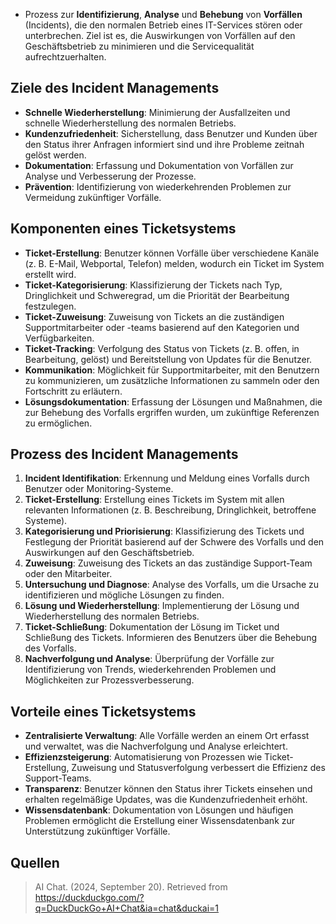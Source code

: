 - Prozess zur **Identifizierung**, **Analyse** und **Behebung** von **Vorfällen** (Incidents), die den normalen Betrieb eines IT-Services stören oder unterbrechen. Ziel ist es, die Auswirkungen von Vorfällen auf den Geschäftsbetrieb zu minimieren und die Servicequalität aufrechtzuerhalten.

## Ziele des Incident Managements
- **Schnelle Wiederherstellung**: Minimierung der Ausfallzeiten und schnelle Wiederherstellung des normalen Betriebs.
- **Kundenzufriedenheit**: Sicherstellung, dass Benutzer und Kunden über den Status ihrer Anfragen informiert sind und ihre Probleme zeitnah gelöst werden.
- **Dokumentation**: Erfassung und Dokumentation von Vorfällen zur Analyse und Verbesserung der Prozesse.
- **Prävention**: Identifizierung von wiederkehrenden Problemen zur Vermeidung zukünftiger Vorfälle.

## Komponenten eines Ticketsystems
- **Ticket-Erstellung**: Benutzer können Vorfälle über verschiedene Kanäle (z. B. E-Mail, Webportal, Telefon) melden, wodurch ein Ticket im System erstellt wird.
- **Ticket-Kategorisierung**: Klassifizierung der Tickets nach Typ, Dringlichkeit und Schweregrad, um die Priorität der Bearbeitung festzulegen.
- **Ticket-Zuweisung**: Zuweisung von Tickets an die zuständigen Supportmitarbeiter oder -teams basierend auf den Kategorien und Verfügbarkeiten.
- **Ticket-Tracking**: Verfolgung des Status von Tickets (z. B. offen, in Bearbeitung, gelöst) und Bereitstellung von Updates für die Benutzer.
- **Kommunikation**: Möglichkeit für Supportmitarbeiter, mit den Benutzern zu kommunizieren, um zusätzliche Informationen zu sammeln oder den Fortschritt zu erläutern.
- **Lösungsdokumentation**: Erfassung der Lösungen und Maßnahmen, die zur Behebung des Vorfalls ergriffen wurden, um zukünftige Referenzen zu ermöglichen.

## Prozess des Incident Managements
1. **Incident Identifikation**: Erkennung und Meldung eines Vorfalls durch Benutzer oder Monitoring-Systeme.
2. **Ticket-Erstellung**: Erstellung eines Tickets im System mit allen relevanten Informationen (z. B. Beschreibung, Dringlichkeit, betroffene Systeme).
3. **Kategorisierung und Priorisierung**: Klassifizierung des Tickets und Festlegung der Priorität basierend auf der Schwere des Vorfalls und den Auswirkungen auf den Geschäftsbetrieb.
4. **Zuweisung**: Zuweisung des Tickets an das zuständige Support-Team oder den Mitarbeiter.
5. **Untersuchung und Diagnose**: Analyse des Vorfalls, um die Ursache zu identifizieren und mögliche Lösungen zu finden.
6. **Lösung und Wiederherstellung**: Implementierung der Lösung und Wiederherstellung des normalen Betriebs.
7. **Ticket-Schließung**: Dokumentation der Lösung im Ticket und Schließung des Tickets. Informieren des Benutzers über die Behebung des Vorfalls.
8. **Nachverfolgung und Analyse**: Überprüfung der Vorfälle zur Identifizierung von Trends, wiederkehrenden Problemen und Möglichkeiten zur Prozessverbesserung.

## Vorteile eines Ticketsystems
- **Zentralisierte Verwaltung**: Alle Vorfälle werden an einem Ort erfasst und verwaltet, was die Nachverfolgung und Analyse erleichtert.
- **Effizienzsteigerung**: Automatisierung von Prozessen wie Ticket-Erstellung, Zuweisung und Statusverfolgung verbessert die Effizienz des Support-Teams.
- **Transparenz**: Benutzer können den Status ihrer Tickets einsehen und erhalten regelmäßige Updates, was die Kundenzufriedenheit erhöht.
- **Wissensdatenbank**: Dokumentation von Lösungen und häufigen Problemen ermöglicht die Erstellung einer Wissensdatenbank zur Unterstützung zukünftiger Vorfälle.

## Quellen
> AI Chat. (2024, September 20). Retrieved from https://duckduckgo.com/?q=DuckDuckGo+AI+Chat&ia=chat&duckai=1